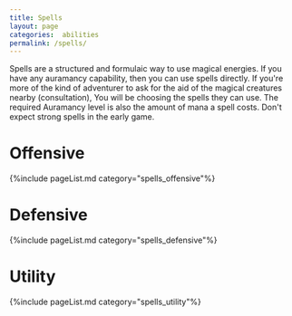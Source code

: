 ```yaml
---
title: Spells
layout: page
categories:  abilities
permalink: /spells/
---
```


Spells are a structured and formulaic way to use magical energies. If you have any auramancy capability, then you can use spells directly. If you're more of the kind of adventurer to ask for the aid of the magical creatures nearby (consultation), You will be choosing the spells they can use. The required Auramancy level is also the amount of mana a spell costs. Don't expect strong spells in the early game.
# Offensive
{%include pageList.md category="spells_offensive"%}
# Defensive
{%include pageList.md category="spells_defensive"%}
# Utility
{%include pageList.md category="spells_utility"%}
